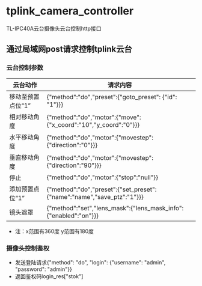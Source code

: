 # tplink_camera_controller
TL-IPC40A云台摄像头云台控制http接口

## 通过局域网post请求控制tplink云台
### 云台控制参数
| 云台动作 | 请求内容 |
| ------ | ------ | 
| 移动至预置点位“1” | {"method":"do","preset":{"goto_preset": {"id": "1"}}} | 
| 相对移动角度 | {"method":"do","motor":{"move":{"x_coord":"10","y_coord":"0"}}} | 
| 水平移动角度 | {"method":"do","motor":{"movestep":{"direction":"0"}}} | 
| 垂直移动角度 | {"method":"do","motor":{"movestep":{"direction":"90"}}} | 
| 停止 | {"method":"do","motor":{"stop":"null"}} | 
| 添加预置点位“1” | {"method":"do","preset":{"set_preset":{"name":"name","save_ptz":"1"}}} | 
| 镜头遮罩 | {"method":"set","lens_mask":{"lens_mask_info":{"enabled":"on"}}} | 
* 注：x范围有360度 y范围有180度

### 摄像头控制鉴权
* 发送登陆请求{"method": "do", "login": {"username": "admin", "password": "admin"}}
* 返回鉴权码login_res["stok"]